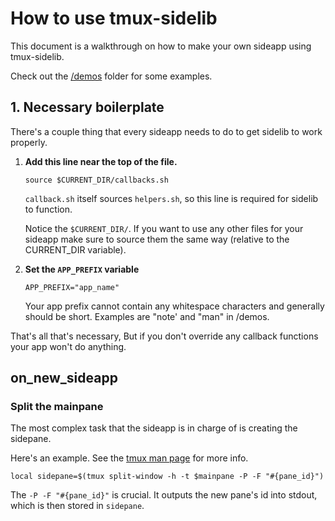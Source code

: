 # How to use tmux-sidelib

This document is a walkthrough on how to make your own sideapp using tmux-sidelib.

Check out the [/demos](/demos) folder for some examples.

## 1. Necessary boilerplate

There's a couple thing that every sideapp needs to do to get sidelib to work properly.

1. **Add this line near the top of the file.**

       source $CURRENT_DIR/callbacks.sh
   
   `callback.sh` itself sources `helpers.sh`, so this line is required for sidelib to function.
   
   Notice the `$CURRENT_DIR/`. If you want to use any other files for your sideapp make sure to source them the same way (relative to the CURRENT_DIR variable).
 
2. **Set the `APP_PREFIX` variable**

       APP_PREFIX="app_name"
   
   Your app prefix cannot contain any whitespace characters and generally should be short. Examples are "note' and "man" in /demos.
   
That's all that's necessary, But if you don't override any callback functions your app won't do anything.
   
## on_new_sideapp



### Split the mainpane

The most complex task that the sideapp is in charge of is creating the sidepane.

Here's an example. See the [tmux man page](https://man.openbsd.org/OpenBSD-current/man1/tmux.1#split-window) for more info.

    local sidepane=$(tmux split-window -h -t $mainpane -P -F "#{pane_id}")
  
The `-P -F "#{pane_id}"` is crucial. It outputs the new pane's id into stdout, which is then stored in `sidepane`.
